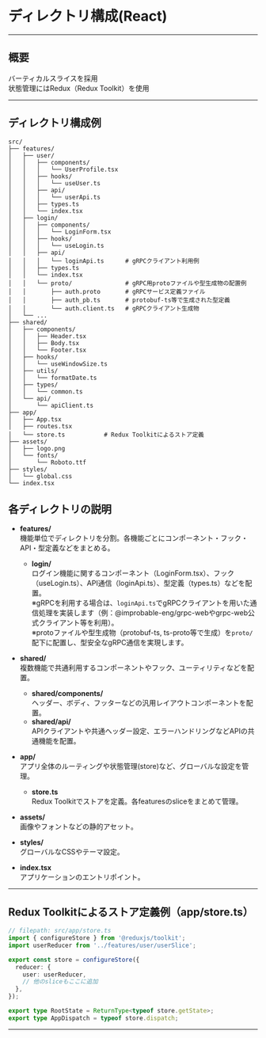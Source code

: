 # ディレクトリ構成(React)

---

## 概要

バーティカルスライスを採用  
状態管理にはRedux（Redux Toolkit）を使用

---

## ディレクトリ構成例

```
src/
├── features/
│   ├── user/
│   │   ├── components/
│   │   │   └── UserProfile.tsx
│   │   ├── hooks/
│   │   │   └── useUser.ts
│   │   ├── api/
│   │   │   └── userApi.ts
│   │   ├── types.ts
│   │   └── index.tsx
│   ├── login/
│   │   ├── components/
│   │   │   └── LoginForm.tsx
│   │   ├── hooks/
│   │   │   └── useLogin.ts
│   │   ├── api/
│   │   │   └── loginApi.ts      # gRPCクライアント利用例
│   │   ├── types.ts
│   │   └── index.tsx
│   │   └── proto/               # gRPC用protoファイルや型生成物の配置例
│   │       ├── auth.proto       # gRPCサービス定義ファイル
│   │       ├── auth_pb.ts       # protobuf-ts等で生成された型定義
│   │       └── auth.client.ts   # gRPCクライアント生成物
│   └── ...
├── shared/
│   ├── components/
│   │   ├── Header.tsx
│   │   ├── Body.tsx
│   │   └── Footer.tsx
│   ├── hooks/
│   │   └── useWindowSize.ts
│   ├── utils/
│   │   └── formatDate.ts
│   ├── types/
│   │   └── common.ts
│   └── api/
│       └── apiClient.ts
├── app/
│   ├── App.tsx
│   ├── routes.tsx
│   └── store.ts           # Redux Toolkitによるストア定義
├── assets/
│   ├── logo.png
│   └── fonts/
│       └── Roboto.ttf
├── styles/
│   └── global.css
└── index.tsx
```

## 各ディレクトリの説明

- **features/**  
  機能単位でディレクトリを分割。各機能ごとにコンポーネント・フック・API・型定義などをまとめる。
  - **login/**  
    ログイン機能に関するコンポーネント（LoginForm.tsx）、フック（useLogin.ts）、API通信（loginApi.ts）、型定義（types.ts）などを配置。  
    ※gRPCを利用する場合は、`loginApi.ts`でgRPCクライアントを用いた通信処理を実装します（例：@improbable-eng/grpc-webやgrpc-web公式クライアント等を利用）。  
    ※protoファイルや型生成物（protobuf-ts, ts-proto等で生成）を`proto/`配下に配置し、型安全なgRPC通信を実現します。

- **shared/**  
  複数機能で共通利用するコンポーネントやフック、ユーティリティなどを配置。
  - **shared/components/**  
    ヘッダー、ボディ、フッターなどの汎用レイアウトコンポーネントを配置。
  - **shared/api/**  
    APIクライアントや共通ヘッダー設定、エラーハンドリングなどAPIの共通機能を配置。

- **app/**  
  アプリ全体のルーティングや状態管理(store)など、グローバルな設定を管理。
  - **store.ts**  
    Redux Toolkitでストアを定義。各featuresのsliceをまとめて管理。

- **assets/**  
  画像やフォントなどの静的アセット。

- **styles/**  
  グローバルなCSSやテーマ設定。

- **index.tsx**  
  アプリケーションのエントリポイント。

---

## Redux Toolkitによるストア定義例（app/store.ts）

```typescript
// filepath: src/app/store.ts
import { configureStore } from '@reduxjs/toolkit';
import userReducer from '../features/user/userSlice';

export const store = configureStore({
  reducer: {
    user: userReducer,
    // 他のsliceもここに追加
  },
});

export type RootState = ReturnType<typeof store.getState>;
export type AppDispatch = typeof store.dispatch;
```

---

